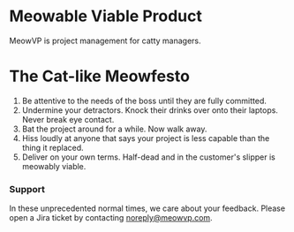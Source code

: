 # Meowable Viable Product

MeowVP is project management for catty managers.

# The Cat-like Meowfesto

1. Be attentive to the needs of the boss until they are fully committed.
2. Undermine your detractors.  Knock their drinks over onto their laptops.  Never break eye contact.
3. Bat the project around for a while.  Now walk away.
4. Hiss loudly at anyone that says your project is less capable than the thing it replaced.
5. Deliver on your own terms.  Half-dead and in the customer's slipper is meowably viable.
  
### Support

In these unprecedented normal times, we care about your feedback.  Please open a Jira ticket by contacting noreply@meowvp.com.

